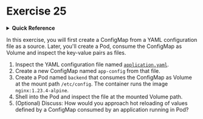 # Exercise 25

<details>
<summary><b>Quick Reference</b></summary>
<p>

* Namespace: `default`<br>
* Documentation: [ConfigMaps](https://kubernetes.io/docs/concepts/configuration/configmap/), [Volumes](https://kubernetes.io/docs/concepts/storage/volumes/)

</p>
</details>

In this exercise, you will first create a ConfigMap from a YAML configuration file as a source. Later, you'll create a Pod, consume the ConfigMap as Volume and inspect the key-value pairs as files.



1. Inspect the YAML configuration file named [`application.yaml`](./application.yaml).
2. Create a new ConfigMap named `app-config` from that file.
3. Create a Pod named `backend` that consumes the ConfigMap as Volume at the mount path `/etc/config`. The container runs the image `nginx:1.23.4-alpine`.
4. Shell into the Pod and inspect the file at the mounted Volume path.
5. (Optional) Discuss: How would you approach hot reloading of values defined by a ConfigMap consumed by an application running in Pod?
